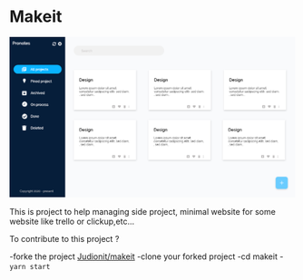 # Makeit

![Make it screenshot](screenshot.png)

This is project to help managing side project, minimal website for some website like trello or clickup,etc...

To contribute to this project ?

-forke the project [Judionit/makeit](https://github.com/Judionit/makeit)
-clone your forked project
-cd makeit
-`yarn start`

